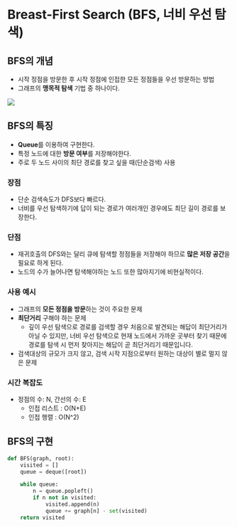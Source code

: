 # Breast-First Search (BFS, 너비 우선 탐색)

## BFS의 개념
- 시작 정점을 방문한 후 시작 정점에 인접한 모든 정점들을 우선 방문하는 방법
- 그래프의 **맹목적 탐색** 기법 중 하나이다.

![](https://blog.kakaocdn.net/dn/bLMK90/btqKrJ9aUXI/hvWf1krFJb6R0WlIKx1Vk0/img.gif)
## BFS의 특징
- **Queue**를 이용하여 구현한다.
- 특정 노드에 대한 **방문 여부**를 저장해야한다.
- 주로 두 노드 사이의 최단 경로를 찾고 싶을 때(단순검색) 사용
### 장점
- 단순 검색속도가 DFS보다 빠르다.
- 너비를 우선 탐색하기에 답이 되는 경로가 여러개인 경우에도 최단 길이 경로를 보장한다.
### 단점
- 재귀호출의 DFS와는 달리 큐에 탐색할 정점들을 저장해야 하므로 **많은 저장 공간**을 필요로 하게 된다.
- 노드의 수가 늘어나면 탐색해야하는 노드 또한 많아지기에 비현실적이다.
### 사용 예시
- 그래프의 **모든 정점을 방문**하는 것이 주요한 문제
- **최단거리** 구해야 하는 문제
    - 깊이 우선 탐색으로 경로를 검색할 경우 처음으로 발견되는 해답이 최단거리가 아닐 수 있지만, 너비 우선 탐색으로 현재 노드에서 가까운 곳부터 찾기 때문에 경로를 탐색 시 먼저 찾아지는 해답이 곧 최단거리기 때문입니다.
- 검색대상의 규모가 크지 않고, 검색 시작 지점으로부터 원하는 대상이 별로 멀지 않은 문제
### 시간 복잡도
- 정점의 수: N, 간선의 수: E
    - 인접 리스트 : O(N+E)
    - 인접 행렬 : O(N^2)
## BFS의 구현
``` Python
def BFS(graph, root):
    visited = []
    queue = deque([root])

    while queue:
        n = queue.popleft()
        if n not in visited:
            visited.append(n)
            queue += graph[n] - set(visited)
    return visited
```